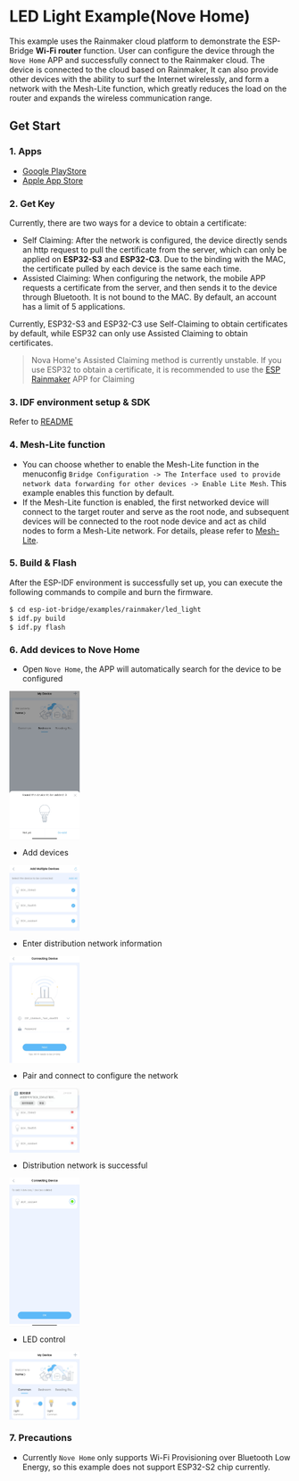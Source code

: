 # LED Light Example(Nove Home)

This example uses the Rainmaker cloud platform to demonstrate the ESP-Bridge **Wi-Fi router** function. User can configure the device through the `Nove Home` APP and successfully connect to the Rainmaker cloud. The device is connected to the cloud based on Rainmaker, It can also provide other devices with the ability to surf the Internet wirelessly, and form a network with the Mesh-Lite function, which greatly reduces the load on the router and expands the wireless communication range.

## Get Start

### 1. Apps

- [Google PlayStore](https://play.google.com/store/apps/details?id=com.espressif.novahome)
- [Apple App Store](https://apps.apple.com/us/app/nova-home/id1563728960)

### 2. Get Key

Currently, there are two ways for a device to obtain a certificate:

- Self Claiming: After the network is configured, the device directly sends an http request to pull the certificate from the server, which can only be applied on **ESP32-S3** and **ESP32-C3**. Due to the binding with the MAC, the certificate pulled by each device is the same each time.
- Assisted Claiming: When configuring the network, the mobile APP requests a certificate from the server, and then sends it to the device through Bluetooth. It is not bound to the MAC. By default, an account has a limit of 5 applications.

Currently, ESP32-S3 and ESP32-C3 use Self-Claiming to obtain certificates by default, while ESP32 can only use Assisted Claiming to obtain certificates.

> Nova Home's Assisted Claiming method is currently unstable. If you use ESP32 to obtain a certificate, it is recommended to use the [ESP Rainmaker](https://github.com/espressif/esp-rainmaker#phone-apps) APP for Claiming

### 3. IDF environment setup & SDK

Refer to [README](../../../README_EN.md)

### 4. Mesh-Lite function

- You can choose whether to enable the Mesh-Lite function in the menuconfig `Bridge Configuration -> The Interface used to provide network data forwarding for other devices -> Enable Lite Mesh`. This example enables this function by default.
- If the Mesh-Lite function is enabled, the first networked device will connect to the target router and serve as the root node, and subsequent devices will be connected to the root node device and act as child nodes to form a Mesh-Lite network. For details, please refer to [Mesh-Lite](../../../doc/Mesh-Lite.md).

### 5. Build & Flash

After the ESP-IDF environment is successfully set up, you can execute the following commands to compile and burn the firmware.

```
$ cd esp-iot-bridge/examples/rainmaker/led_light
$ idf.py build
$ idf.py flash
```

### 6. Add devices to Nove Home

- Open `Nove Home`, the APP will automatically search for the device to be configured

<img src="../_static/find_devices.jpg" alt="find_devices" width="25%" div align=center />

- Add devices

<img src="../_static/select_devices.jpg" alt="select_devices" width="25%" div align=center />

- Enter distribution network information

<img src="../_static/select_network.jpg" alt="select_network" width="25%" div align=center />

- Pair and connect to configure the network

<img src="../_static/connect_ble.jpg" alt="connect_ble" width="25%" div align=center />

- Distribution network is successful

<img src="../_static/done.jpg" alt="done" width="25%" div align=center />

- LED control

<img src="../_static/control.jpg" alt="control" width="25%" div align=center />

### 7. Precautions

- Currently `Nove Home` only supports Wi-Fi Provisioning over Bluetooth Low Energy, so this example does not support ESP32-S2 chip currently.
